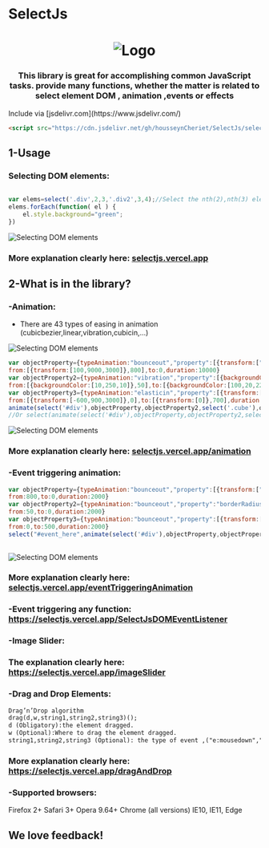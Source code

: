 # SelectJs
<h1 align="center">
   <img alt="Logo" src="https://drive.google.com/uc?id=1negE4jbqyO4M8lE1oGDxTnlnT7KODq7-"/>
</h1>
<h3 align="center">
	This library is great for accomplishing common JavaScript tasks. provide many functions, whether the matter is related to  select element DOM , animation ,events or effects 
</h3>
Include via [jsdelivr.com](https://www.jsdelivr.com/)

```html
<script src="https://cdn.jsdelivr.net/gh/housseynCheriet/SelectJs/selectjs.1.js"></script>
```
## 1-Usage
### Selecting DOM elements:
```javascript

var elems=select('.div',2,3,'.div2',3,4);//Select the nth(2),nth(3) element from class ".div" and nth(3),nth(4) element from class ".div2"
elems.forEach(function( el ) {
    el.style.background="green";
})
```
<img alt="Selecting DOM elements" src="https://selectjs.vercel.app/img/select_img1.jpg"/>

### More explanation clearly here: <a href="https://selectjs.vercel.app">selectjs.vercel.app</a>

## 2-What is in the library?
### -Animation:
 - There are 43 types of easing in animation (cubicbezier,linear,vibration,cubicin,...)
 <img alt="Selecting DOM elements" src="https://selectjs.vercel.app/img/select_img2.jpg"/>

```javascript
var objectProperty={typeAnimation:"bounceout","property":[{transform:["translateY","rotateZ","rotateX"]},"left"],
from:[{transform:[100,9000,3000]},800],to:0,duration:10000}
var objectProperty2={typeAnimation:"vibration","property":[{backgroundColor:["rgbR","rgbG","rgbB"]},"borderRadius"],
from:[{backgroundColor:[10,250,10]},50],to:[{backgroundColor:[100,20,220]},0],vibrationStep:50,duration:10000}
var objectProperty3={typeAnimation:"elasticin","property":[{transform:["translateZ","rotateY","rotateZ"]},"left"],
from:[{transform:[-600,900,3000]},0],to:[{transform:[0]},700],duration:10000}
animate(select('#div'),objectProperty,objectProperty2,select('.cube'),objectProperty3)();
//Or select(animate(select('#div'),objectProperty,objectProperty2,select('.cube'),objectProperty3));  
```
<img alt="Selecting DOM elements" src="https://selectjs.vercel.app/img/select_gif1.gif"/>

### More explanation clearly here: <a href="https://selectjs.vercel.app/animation">selectjs.vercel.app/animation</a>

### -Event triggering animation:

```javascript
var objectProperty={typeAnimation:"bounceout","property":[{transform:["translateZ","rotateZ","rotateX"]},"left"],
from:800,to:0,duration:2000}
var objectProperty2={typeAnimation:"bounceout","property":"borderRadius",
from:50,to:0,duration:2000}
var objectProperty3={typeAnimation:"bounceout","property":[{transform:["translateX","rotateY","rotateZ"]},"left"],
from:0,to:500,duration:2000}
select("#event_here",animate(select('#div'),objectProperty,objectProperty2,select('.cube'),objectProperty3));//"e:x|y"  x:event,y:(false or true) is a useCapture,"e:click|false" is Default
 
```
<img alt="Selecting DOM elements" src="https://selectjs.vercel.app/img/select_gif2.gif"/>

### More explanation clearly here: <a href="https://selectjs.vercel.app/eventTriggeringAnimation">selectjs.vercel.app/eventTriggeringAnimation</a>

### -Event triggering any function: <a href="https://selectjs.vercel.app/SelectJsDOMEventListener">https://selectjs.vercel.app/SelectJsDOMEventListener</a>

### -Image Slider:

### The explanation clearly here: <a href="https://selectjs.vercel.app/imageSlider">https://selectjs.vercel.app/imageSlider</a>

### -Drag and Drop Elements:
```html
Drag’n’Drop algorithm
drag(d,w,string1,string2,string3)();
d (Obligatory):the element dragged.
w (Optional):Where to drag the element dragged.
string1,string2,string3 (Optional): the type of event ,("e:mousedown","e:mousemove","e:mouseup") is default.
```

### More explanation clearly here: <a href="https://selectjs.vercel.app/dragAndDrop">https://selectjs.vercel.app/dragAndDrop</a>

### -Supported browsers:

Firefox 2+
Safari 3+
Opera 9.64+
Chrome (all versions)
IE10, IE11, Edge

We love feedback!
-----------------

